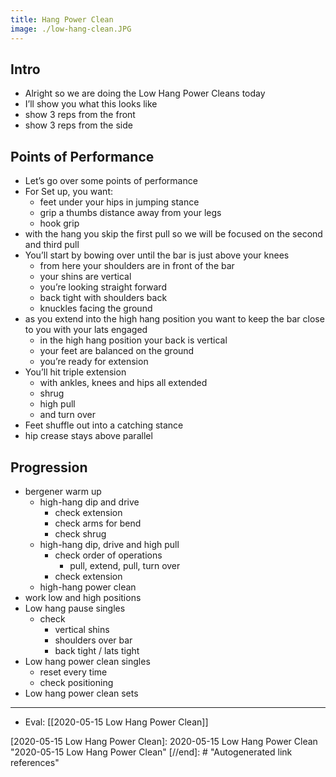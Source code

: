 ```yaml
---
title: Hang Power Clean
image: ./low-hang-clean.JPG
---
```


## Intro
- Alright so we are doing the Low Hang Power Cleans today
- I’ll show you what this looks like
- show 3 reps from the front
- show 3 reps from the side

## Points of Performance
- Let’s go over some points of performance
- For Set up, you want:
    - feet under your hips in jumping stance
    - grip a thumbs distance away from your legs
    - hook grip
- with the hang you skip the first pull so we will be focused on the second and third pull
- You’ll start by bowing over until the bar is just above your knees
    - from here your shoulders are in front of the bar
    - your shins are vertical
    - you’re looking straight forward
    - back tight with shoulders back
    - knuckles facing the ground
- as you extend into the high hang position you want to keep the bar close to you with your lats engaged
    - in the high hang position your back is vertical
    - your feet are balanced on the ground
    - you’re ready for extension
- You’ll hit triple extension
    - with ankles, knees and hips all extended
    - shrug
    - high pull
    - and turn over
- Feet shuffle out into a catching stance
- hip crease stays above parallel
## Progression
- bergener warm up
  - high-hang dip and drive
    - check extension
    - check arms for bend
    - check shrug
  - high-hang dip, drive and high pull
    - check order of  operations
      - pull, extend, pull, turn over
    - check extension
  - high-hang power clean
- work low and high positions
- Low hang pause singles
  - check
    - vertical shins
    - shoulders over bar
    - back tight / lats tight
- Low hang power clean singles
  - reset every time
  - check positioning
- Low hang power clean sets


---

- Eval: [[2020-05-15 Low Hang Power Clean]]

[//begin]: # "Autogenerated link references for markdown compatibility"
[2020-05-15 Low Hang Power Clean]: 2020-05-15 Low Hang Power Clean "2020-05-15 Low Hang Power Clean"
[//end]: # "Autogenerated link references"